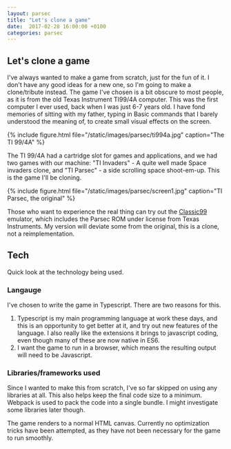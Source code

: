 ```yaml
---
layout: parsec
title: "Let's clone a game"
date:  2017-02-28 16:00:00 +0100
categories: parsec
---
```

## Let's clone a game

I've always wanted to make a game from scratch, just for the fun of it. I don't
have any good ideas for a new one, so I'm going to make a clone/tribute instead.
The game I've chosen is a bit obscure to most people, as it is from the old
Texas Instrument TI99/4A computer.  This was the first computer I ever used,
back when I was just 6-7 years old.  I have fond memories of sitting with my
father, typing in Basic commands that I barely understood the meaning of, to
create small visual effects on the screen.

{% include figure.html file="/static/images/parsec/ti994a.jpg" caption="The TI 99/4A" %}

The TI 99/4A had a cartridge slot for games and applications, and we had two
games with our machine: "TI Invaders" - A quite well made Space invaders clone,
and "TI Parsec" - a side scrolling space shoot-em-up. This is the game I'll be
cloning.

{% include figure.html file="/static/images/parsec/screen1.jpg" caption="TI Parsec, the original" %}

Those who want to experience the real thing can try out the
[Classic99](http://www.harmlesslion.com/cgi-bin/showprog.cgi?search=Classic99)
emulator, which includes the Parsec ROM under license from Texas Instruments. My
version will deviate some from the original, this is a clone, not a
reimplementation.

## Tech

Quick look at the technology being used.

### Langauge

I've chosen to write the game in Typescript.  There are two reasons for this.

1. Typescript is my main programming language at work these days, and this is an
   opportunity to get better at it, and try out new features of the language. I
   also really like the extensions it brings to javascript coding, even though
   many of these are now native in ES6.
2. I want the game to run in a browser, which means the resulting output will
   need to be Javascript.

### Libraries/frameworks used

Since I wanted to make this from scratch, I've so far skipped on using any
libraries at all.  This also helps keep the final code size to a minimum.
Webpack is used to pack the code into a single bundle.  I might investigate some
libraries later though.

The game renders to a normal HTML canvas.  Currently no optimization tricks have
been attempted, as they have not been necessary for the game to run smoothly.

